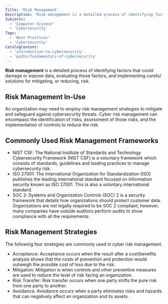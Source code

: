 ```yaml
---
Title: 'Risk Management'
Description: 'Risk management is a detailed process of identifying factors that could damage or expose data, evaluating those factors, and implementing careful solutions for mitigating risk.'
Subjects:
  - 'Computer Science'
  - 'Cybersecurity'
Tags:
  - 'Best Practices'
  - 'Cybersecurity'
CatalogContent:
  - 'introduction-to-cybersecurity'
  - 'paths/fundamentals-of-cybersecurity'
---
```


**Risk management** is a detailed process of identifying factors that could damage or expose data, evaluating those factors, and implementing careful solutions for mitigating, or reducing, risk.

## Risk Management In-Use

An organization may need to employ risk management strategies to mitigate and safeguard against cybersecurity threats. Cyber risk management can encompass the identification of risks, assessment of those risks, and the implementation of controls to reduce the risk.

## Commonly Used Risk Management Frameworks

- NIST CSF: The National Institute of Standards and Technology Cybersecurity Framework (NIST CSF) is a voluntary framework which consists of standards, guidelines and leading practices to manage cybersecurity risk.
- ISO 27001: The International Organization for Standardization (ISO) publishes the leading international standard focused on information security known as ISO 27001. This is also a voluntary international standard.
- SOC 2: Systems and Organization Controls (SOC) 2 is a security framework that details how organizations should protect customer data. Organizations are not legally required to be SOC 2 compliant, however, many companies have outside auditors perform audits to show compliance with all the requirements.

## Risk Management Strategies

The following four strategies are commonly used in cyber risk management.

- Acceptance: Acceptance occurs when the result after a cost/benefits analysis shows that the costs of prevention and protection would outweigh the possible cost of loss due to the risk.
- Mitigation: Mitigation is when controls and other preventive measures are used to reduce the level of risk facing an organization.
- Risk Transfer: Risk transfer occurs when one party shifts the pure risk from one party to another.
- Avoidance: Avoidance occurs when a party eliminates risks and hazards that can negatively affect an organization and its assets.
